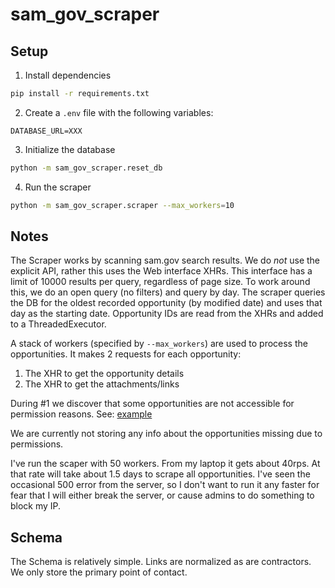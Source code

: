 # sam_gov_scraper

## Setup

1. Install dependencies

```bash
pip install -r requirements.txt
```
2. Create a `.env` file with the following variables:

```
DATABASE_URL=XXX
```
3. Initialize the database

```bash
python -m sam_gov_scraper.reset_db
```

4. Run the scraper

```bash
python -m sam_gov_scraper.scraper --max_workers=10
```

## Notes
The Scraper works by scanning sam.gov search results. We do *not* use the explicit API, rather this uses the Web interface XHRs.
This interface has a limit of 10000 results per query, regardless of page size. To work around this, we do an open query (no filters) and query by day.
The scraper queries the DB for the oldest recorded opportunity (by modified date) and uses that day as the starting date.
Opportunity IDs are read from the XHRs and added to a ThreadedExecutor.

A stack of workers (specified by `--max_workers`) are used to process the opportunities.
It makes 2 requests for each opportunity:
1. The XHR to get the opportunity details
2. The XHR to get the attachments/links

During #1 we discover that some opportunities are not accessible for permission reasons.
See: [example](https://sam.gov/api/prod/opps/v2/opportunities/74552?random=1737005582919)

We are currently not storing any info about the opportunities missing due to permissions.

I've run the scaper with 50 workers. From my laptop it gets about 40rps. At that rate will take about 1.5 days to scrape all opportunities.
I've seen the occasional 500 error from the server, so I don't want to run it any faster for fear that I will either break the server, or cause admins to do something to block my IP.

## Schema
The Schema is relatively simple. Links are normalized as are contractors.
We only store the primary point of contact.